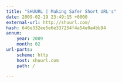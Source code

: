 ```yaml
---
title: "SHUURL | Making Safer Short URL's"
date: 2009-02-19 23:49:15 +0000
external-url: http://shuurl.com/
hash: 646e332ee5e6e337254f4a54e0a4bb94
annum:
    year: 2009
    month: 02
url-parts:
    scheme: http
    host: shuurl.com
    path: /

---
```



